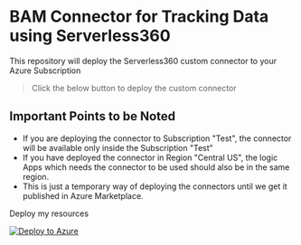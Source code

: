 # BAM Connector for Tracking Data using Serverless360

This repository will deploy the Serverless360 custom connector to your Azure Subscription

> Click the below button to deploy the custom connector

## Important Points to be Noted

- If you are deploying the connector to Subscription "Test", the connector will be available only inside the Subscription "Test"
- If you have deployed the connector in Region "Central US", the logic Apps which needs the connector to be used should also be in the same region.
- This is just a temporary way of deploying the connectors until we get it published in Azure Marketplace.

Deploy my resources

[![Deploy to Azure](http://azuredeploy.net/deploybutton.png)](https://azuredeploy.net/)
